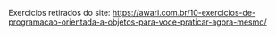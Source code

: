 Exercicios retirados do site: https://awari.com.br/10-exercicios-de-programacao-orientada-a-objetos-para-voce-praticar-agora-mesmo/
